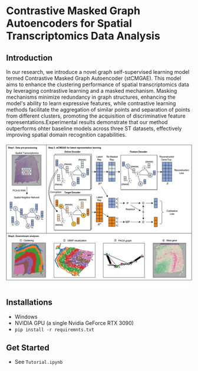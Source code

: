 # Contrastive Masked Graph Autoencoders for  Spatial Transcriptomics Data Analysis
## Introduction
In our research, we introduce a novel graph self-supervised learning model termed Contrastive Masked Graph Autoencoder (stCMGAE). This model aims to enhance the clustering performance of spatial transcriptomics data by leveraging contrastive learning and a masked mechanism. Masking mechanisms minimize redundancy in graph structures, enhancing the model's ability to learn expressive features, while contrastive learning methods facilitate the aggregation of similar points and separation of points from different clusters, promoting the acquisition of discriminative feature representations.Experimental results demonstrate that our method outperforms ohter baseline models across three ST datasets, effectively improving spatial domain recognition capabilities. 

![stCMGAE.jpg](stCMGAE.jpg)

## Installations
- Windows
- NVIDIA GPU (a single Nvidia GeForce RTX 3090)
-   `pip install -r requiremnts.txt`

## Get Started
- See  `Tutorial.ipynb`

